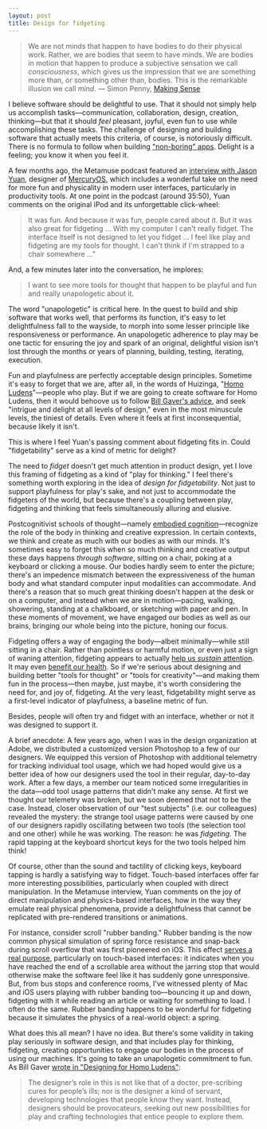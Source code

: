 ```yaml
---
layout: post
title: Design for fidgeting
---
```


> We are not minds that happen to have bodies to do their physical work. Rather, we are bodies that seem to have minds. We are bodies in motion that happen to produce a subjective sensation we call _consciousness_, which gives us the impression that we are something more than, or something other than, bodies. This is the remarkable illusion we call _mind._ — Simon Penny, [Making Sense](http://www.worldcat.org/oclc/1102348448)

I believe software should be delightful to use. That it should not simply help us accomplish tasks—communication, collaboration, design, creation, thinking—but that it should _feel_ pleasant, joyful, even fun to use while accomplishing these tasks. The challenge of designing and building software that actually meets this criteria, of course, is notoriously difficult. There is no formula to follow when building ["non-boring" apps](https://www.andy.works/words/no-more-boring-apps). Delight is a feeling; you know it when you feel it.

A few months ago, the Metamuse podcast featured an [interview with Jason Yuan](https://podcasts.apple.com/us/podcast/17-rethink-the-os-with-jason-yuan/id1504506097?i=1000498277608), designer of [MercuryOS](https://www.mercuryos.com/), which includes a wonderful take on the need for more fun and physicality in modern user interfaces, particularly in productivity tools. At one point in the podcast (around 35:50), Yuan comments on the original iPod and its unforgettable click-wheel:

> It was fun. And because it was fun, people cared about it. But it was also great for fidgeting ... With my computer I can't really fidget. The interface itself is not designed to let you fidget ... I feel like play and fidgeting are my tools for thought. I can't think if I'm strapped to a chair somewhere ..."

And, a few minutes later into the conversation, he implores:

> I want to see more tools for thought that happen to be playful and fun and really unapologetic about it.

The word "unapologetic" is critical here. In the quest to build and ship software that works well, that performs its function, it's easy to let delightfulness fall to the wayside, to morph into some lesser principle like responsiveness or performance. An unapologetic adherence to play may be one tactic for ensuring the joy and spark of an original, delightful vision isn't lost through the months or years of planning, building, testing, iterating, execution. 

Fun and playfulness are perfectly acceptable design principles. Sometime it's easy to forget that we are, after all, in the words of Huizinga, "[Homo Ludens](https://en.wikipedia.org/wiki/Homo_Ludens)"—people who play. But if we are going to create software for Homo Ludens, then it would behoove us to follow [Bill Gaver's advice](http://www.paulos.net/teaching/2011/AO/readings/homoludens.pdf), and seek "intrigue and delight at all levels of design," even in the most minuscule levels, the tiniest of details. Even where it feels at first inconsequential, because likely it isn't.

This is where I feel Yuan's passing comment about fidgeting fits in. Could "fidgetability" serve as a kind of metric for delight?

The need to _fidget_ doesn't get much attention in product design, yet I love this framing of fidgeting as a kind of "play for thinking." I feel there's something worth exploring in the idea of _design for fidgetability_. Not just to support playfulness for play's sake, and not just to accommodate the fidgeters of the world, but because there's a coupling between play, fidgeting and thinking that feels simultaneously alluring and elusive.

Postcognitivist schools of thought—namely [embodied cognition](https://en.wikipedia.org/wiki/Embodied_cognition)—recognize the role of the body in thinking and creative expression. In certain contexts, we think and create as much with our bodies as with our minds. It's sometimes easy to forget this when so much thinking and creative output these days happens _through software_, sitting on a chair, poking at a keyboard or clicking a mouse. Our bodies hardly seem to enter the picture; there's an impedence mismatch between the expressiveness of the human body and what standard computer input modalities can accommodate. And there's a reason that so much great thinking doesn't happen at the desk or on a computer, and instead when we are in motion—pacing, walking, showering, standing at a chalkboard, or sketching with paper and pen. In these moments of movement, we have engaged our bodies as well as our brains, bringing our whole being into the picture, honing our focus.

Fidgeting offers a way of engaging the body—albeit minimally—while still sitting in a chair. Rather than pointless or harmful motion, or even just a sign of waning attention, fidgeting appears to actually [help us _sustain_ attention](https://www.frontiersin.org/articles/10.3389/fpsyg.2013.00619/full). It may even [benefit our health](https://www.nytimes.com/2016/09/14/well/move/why-fidgeting-is-good-medicine.html). So if we're serious about designing and building better "tools for thought" or "tools for creativity"—and making them fun in the process—then maybe, just maybe, it's worth considering the need for, and joy of, fidgeting. At the very least, fidgetability might serve as a first-level indicator of playfulness, a baseline metric of fun. 

Besides, people will often try and fidget with an interface, whether or not it was designed to support it. 

A brief anecdote: A few years ago, when I was in the design organization at Adobe, we distributed a customized version Photoshop to a few of our designers. We equipped this version of Photoshop with additional telemetry for tracking individual tool usage, which we had hoped would give us a better idea of how our designers used the tool in their regular, day-to-day work. After a few days, a member our team noticed some irregularities in the data—odd tool usage patterns that didn't make any sense. At first we thought our telemetry was broken, but we soon deemed that not to be the case. Instead, closer observation of our "test subjects" (i.e. our colleagues) revealed the mystery: the strange tool usage patterns were caused by one of our designers rapidly oscillating between two tools (the selection tool and one other) while he was working. The reason: he was _fidgeting._ The rapid tapping at the keyboard shortcut keys for the two tools helped him think!

Of course, other than the sound and tactility of clicking keys, keyboard tapping is hardly a satisfying way to fidget. Touch-based interfaces offer far more interesting possibilities, particularly when coupled with direct manipulation. In the Metamuse interview, Yuan comments on the joy of direct manipulation and physics-based interfaces, how in the way they emulate real physical phenomena, provide a delightfulness that cannot be replicated with pre-rendered transitions or animations.

For instance, consider scroll "rubber banding." Rubber banding is the now common physical simulation of spring force resistance and snap-back during scroll overflow that was first pioneered on iOS. This effect [serves a real purpose](https://www.cultofmac.com/489256/bas-ording-rubber-band-effect-iphone/), particularly on touch-based interfaces: it indicates when you have reached the end of a scrollable area without the jarring stop that would otherwise make the software feel like it has suddenly gone unresponsive. But, from bus stops and conference rooms, I've witnessed plenty of Mac and iOS users playing with rubber banding too—bouncing it up and down, fidgeting with it while reading an article or waiting for something to load. I often do the same. Rubber banding happens to be wonderful for fidgeting because it simulates the physics of a real-world object: a spring.

What does this all mean? I have no idea. But there's some validity in taking play seriously in software design, and that includes play for thinking, fidgeting, creating opportunities to engage our bodies in the process of using our machines. It's going to take an unapologetic commitment to fun. As Bill Gaver [wrote in "Designing for Homo Ludens"](https://www.researchgate.net/profile/William_Gaver/publication/242529258_Designing_for_Homo_Ludens/links/5446e65c0cf2d62c30504f8b/Designing-for-Homo-Ludens.pdf):

> The designer’s role in this is not like that of a doctor, pre-scribing cures for people’s ills; nor is the designer a kind of servant, developing technologies that
people know they want. Instead, designers should be provocateurs, seeking out new possibilities for play and crafting technologies that entice people to explore them.
